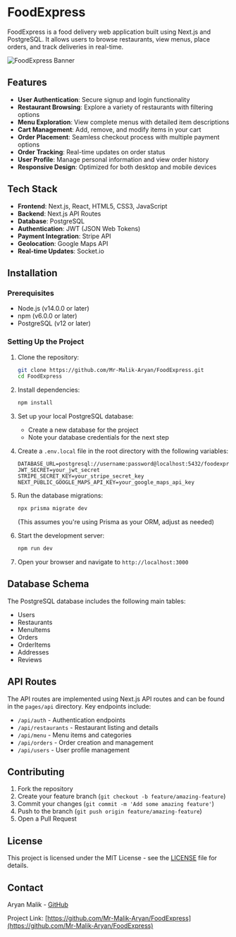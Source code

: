 # FoodExpress

FoodExpress is a food delivery web application built using Next.js and PostgreSQL. It allows users to browse restaurants, view menus, place orders, and track deliveries in real-time.

![FoodExpress Banner](https://via.placeholder.com/800x400?text=FoodExpress)

## Features

- **User Authentication**: Secure signup and login functionality
- **Restaurant Browsing**: Explore a variety of restaurants with filtering options
- **Menu Exploration**: View complete menus with detailed item descriptions
- **Cart Management**: Add, remove, and modify items in your cart
- **Order Placement**: Seamless checkout process with multiple payment options
- **Order Tracking**: Real-time updates on order status
- **User Profile**: Manage personal information and view order history
- **Responsive Design**: Optimized for both desktop and mobile devices

## Tech Stack

- **Frontend**: Next.js, React, HTML5, CSS3, JavaScript
- **Backend**: Next.js API Routes
- **Database**: PostgreSQL
- **Authentication**: JWT (JSON Web Tokens)
- **Payment Integration**: Stripe API
- **Geolocation**: Google Maps API
- **Real-time Updates**: Socket.io

## Installation

### Prerequisites

- Node.js (v14.0.0 or later)
- npm (v6.0.0 or later)
- PostgreSQL (v12 or later)

### Setting Up the Project

1. Clone the repository:
   ```bash
   git clone https://github.com/Mr-Malik-Aryan/FoodExpress.git
   cd FoodExpress
   ```

2. Install dependencies:
   ```bash
   npm install
   ```

3. Set up your local PostgreSQL database:
   - Create a new database for the project
   - Note your database credentials for the next step

4. Create a `.env.local` file in the root directory with the following variables:
   ```
   DATABASE_URL=postgresql://username:password@localhost:5432/foodexpress
   JWT_SECRET=your_jwt_secret
   STRIPE_SECRET_KEY=your_stripe_secret_key
   NEXT_PUBLIC_GOOGLE_MAPS_API_KEY=your_google_maps_api_key
   ```

5. Run the database migrations:
   ```bash
   npx prisma migrate dev
   ```
   (This assumes you're using Prisma as your ORM, adjust as needed)

6. Start the development server:
   ```bash
   npm run dev
   ```

7. Open your browser and navigate to `http://localhost:3000`

## Database Schema

The PostgreSQL database includes the following main tables:
- Users
- Restaurants
- MenuItems
- Orders
- OrderItems
- Addresses
- Reviews

## API Routes

The API routes are implemented using Next.js API routes and can be found in the `pages/api` directory. Key endpoints include:
- `/api/auth` - Authentication endpoints
- `/api/restaurants` - Restaurant listing and details
- `/api/menu` - Menu items and categories
- `/api/orders` - Order creation and management
- `/api/users` - User profile management

## Contributing

1. Fork the repository
2. Create your feature branch (`git checkout -b feature/amazing-feature`)
3. Commit your changes (`git commit -m 'Add some amazing feature'`)
4. Push to the branch (`git push origin feature/amazing-feature`)
5. Open a Pull Request

## License

This project is licensed under the MIT License - see the [LICENSE](LICENSE) file for details.

## Contact

Aryan Malik - [GitHub](https://github.com/Mr-Malik-Aryan)

Project Link: [https://github.com/Mr-Malik-Aryan/FoodExpress](https://github.com/Mr-Malik-Aryan/FoodExpress)


